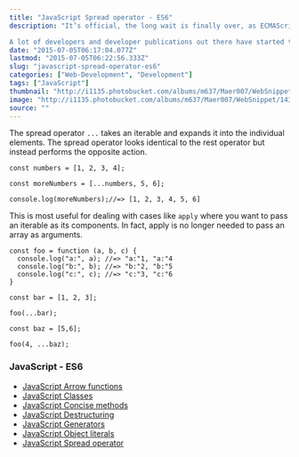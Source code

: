 ```yaml
---
title: "JavaScript Spread operator - ES6"
description: "It’s official, the long wait is finally over, as ECMAScript 6 has been approved as a new standard. The anticipation for this approval has been running wild in the community for months, and years for others. While the evolutionary progress of the language was slow at first, the last few years have seen an incredible growth rate.

A lot of developers and developer publications out there have started to write more concisely about the ES6 standard, and what kind of changes one can expect. The new standard is known under the names of ECMAScript 2015, ES6, and JavaScript Harmony."
date: "2015-07-05T06:17:04.077Z"
lastmod: "2015-07-05T06:22:56.333Z"
slug: "javascript-spread-operator-es6"
categories: ["Web-Development", "Development"]
tags: ["JavaScript"]
thumbnail: "http://i1135.photobucket.com/albums/m637/Maer007/WebSnippet/th_1434947211044_zpsy4kd327q.jpeg"
image: "http://i1135.photobucket.com/albums/m637/Maer007/WebSnippet/1434947211044_zpsy4kd327q.jpeg"
source: ""
---
```



The spread operator `...` takes an iterable and expands it into the individual elements. The spread operator looks identical to the rest operator but instead performs the opposite action.

    const numbers = [1, 2, 3, 4];

    const moreNumbers = [...numbers, 5, 6];

    console.log(moreNumbers);//=> [1, 2, 3, 4, 5, 6]

This is most useful for dealing with cases like `apply` where you want to pass an iterable as its components. In fact, apply is no longer needed to pass an array as arguments.

    const foo = function (a, b, c) {
      console.log("a:", a); //=> "a:"1, "a:"4
      console.log("b:", b); //=> "b:"2, "b:"5
      console.log("c:", c); //=> "c:"3, "c:"6
    }

    const bar = [1, 2, 3];

    foo(...bar);

    const baz = [5,6];

    foo(4, ...baz);

### JavaScript - ES6

*   [JavaScript Arrow functions](http://websnippet.io/articles/javascript/javascript-arrow-functions-es6)
*   [JavaScript Classes](http://websnippet.io/articles/javascript/javascript-classes-es6)
*   [JavaScript Concise methods](http://websnippet.io/articles/javascript/javascript-concise-methods-es6)
*   [JavaScript Destructuring](http://websnippet.io/articles/javascript/javascript-destructuring-es6)
*   [JavaScript Generators](http://websnippet.io/articles/javascript/javascript-generators-es6)
*   [JavaScript Object literals](http://websnippet.io/articles/javascript/javascript-object-literals-es6)
*   [JavaScript Spread operator](http://websnippet.io/articles/javascript/javascript-spread-operator-es6)